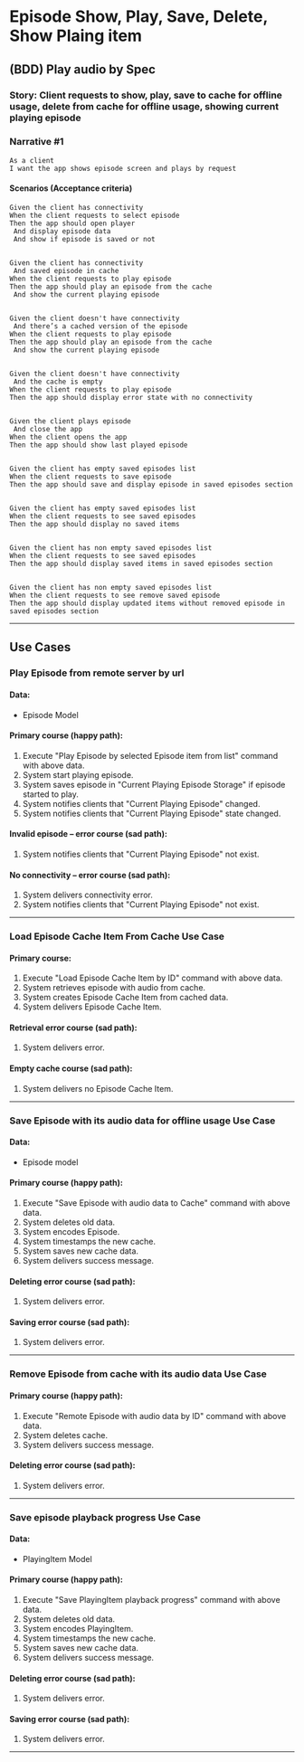 # **Episode Show, Play, Save, Delete, Show Plaing item**

## **(BDD) Play audio by Spec**
### Story: Client requests to show, play, save to cache for offline usage, delete from cache for offline usage, showing current playing episode

### Narrative #1

```
As a client
I want the app shows episode screen and plays by request
```

#### Scenarios (Acceptance criteria)

```
Given the client has connectivity
When the client requests to select episode
Then the app should open player
 And display episode data
 And show if episode is saved or not


Given the client has connectivity
 And saved episode in cache
When the client requests to play episode
Then the app should play an episode from the cache
 And show the current playing episode


Given the client doesn't have connectivity
 And there’s a cached version of the episode
When the client requests to play episode
Then the app should play an episode from the cache
 And show the current playing episode


Given the client doesn't have connectivity
 And the cache is empty
When the client requests to play episode
Then the app should display error state with no connectivity


Given the client plays episode
 And close the app
When the client opens the app
Then the app should show last played episode


Given the client has empty saved episodes list
When the client requests to save episode
Then the app should save and display episode in saved episodes section


Given the client has empty saved episodes list
When the client requests to see saved episodes
Then the app should display no saved items


Given the client has non empty saved episodes list
When the client requests to see saved episodes
Then the app should display saved items in saved episodes section


Given the client has non empty saved episodes list
When the client requests to see remove saved episode
Then the app should display updated items without removed episode in saved episodes section
```
---
## **Use Cases**

### Play Episode from remote server by url

#### Data:
- Episode Model

#### Primary course (happy path):
1. Execute "Play Episode by selected Episode item from list" command with above data.
2. System start playing episode.
3. System saves episode in "Current Playing Episode Storage" if episode started to play.
4. System notifies clients that "Current Playing Episode" changed.
4. System notifies clients that "Current Playing Episode" state changed.

#### Invalid episode – error course (sad path):
1. System notifies clients that "Current Playing Episode" not exist.

#### No connectivity – error course (sad path):
1. System delivers connectivity error.
2. System notifies clients that "Current Playing Episode" not exist.

---

### Load Episode Cache Item From Cache Use Case

#### Primary course:
1. Execute "Load Episode Cache Item by ID" command with above data.
2. System retrieves episode with audio from cache.
3. System creates Episode Cache Item from cached data.
4. System delivers Episode Cache Item.

#### Retrieval error course (sad path):
1. System delivers error.

#### Empty cache course (sad path): 
1. System delivers no Episode Cache Item.

---

### Save Episode with its audio data for offline usage Use Case

#### Data:
- Episode model

#### Primary course (happy path):
1. Execute "Save Episode with audio data to Cache" command with above data.
2. System deletes old data.
3. System encodes Episode.
4. System timestamps the new cache.
5. System saves new cache data.
6. System delivers success message.

#### Deleting error course (sad path):
1. System delivers error.

#### Saving error course (sad path):
1. System delivers error.

---

### Remove Episode from cache with its audio data Use Case 
 
#### Primary course (happy path):
1. Execute "Remote Episode with audio data by ID" command with above data.
2. System deletes cache.
3. System delivers success message.

#### Deleting error course (sad path):
1. System delivers error.
 
---

### Save episode playback progress Use Case 
 
#### Data:
- PlayingItem Model
 
#### Primary course (happy path):
1. Execute "Save PlayingItem playback progress" command with above data.
2. System deletes old data.
3. System encodes PlayingItem.
4. System timestamps the new cache.
5. System saves new cache data.
6. System delivers success message.

#### Deleting error course (sad path):
1. System delivers error.

#### Saving error course (sad path):
1. System delivers error.
 
---
